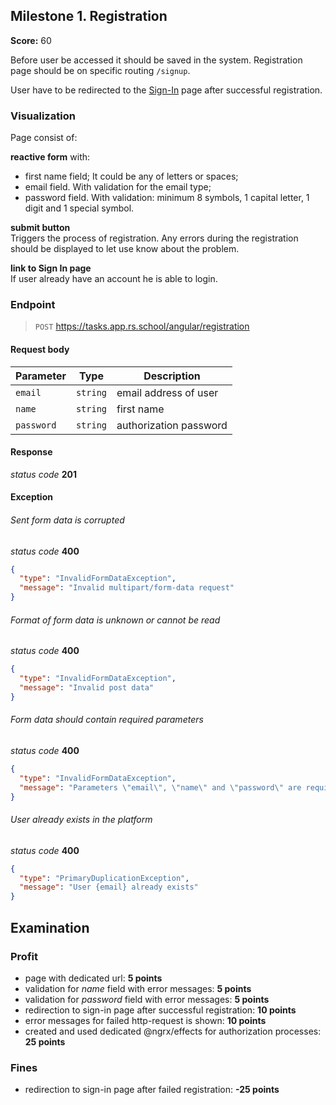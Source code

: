 ## Milestone 1. Registration

**Score:** 60

Before user be accessed it should be saved in the system.
Registration page should be on specific routing `/signup`.

User have to be redirected to the [Sign-In](./milestone_2.login.md) page after successful registration.

### Visualization

Page consist of:

**reactive form** with:

- first name field; It could be any of letters or spaces;
- email field. With validation for the email type;
- password field. With validation: minimum 8 symbols, 1 capital letter, 1 digit and 1 special
  symbol.

**submit button**  
Triggers the process of registration. Any errors during the registration should be displayed to let
use know about the problem.

**link to Sign In page**  
If user already have an account he is able to login.

### Endpoint

> `POST` https://tasks.app.rs.school/angular/registration

#### Request body

| Parameter  | Type     | Description            |
| ---------- | -------- | ---------------------- |
| `email`    | `string` | email address of user  |
| `name`     | `string` | first name             |
| `password` | `string` | authorization password |

#### Response

_status code_ **201**

#### Exception

###### Sent form data is corrupted

_status code_ **400**

```json
{
  "type": "InvalidFormDataException",
  "message": "Invalid multipart/form-data request"
}
```

###### Format of form data is unknown or cannot be read

_status code_ **400**

```json
{
  "type": "InvalidFormDataException",
  "message": "Invalid post data"
}
```

###### Form data should contain required parameters

_status code_ **400**

```json
{
  "type": "InvalidFormDataException",
  "message": "Parameters \"email\", \"name\" and \"password\" are required"
}
```

###### User already exists in the platform

_status code_ **400**

```json
{
  "type": "PrimaryDuplicationException",
  "message": "User {email} already exists"
}
```

## Examination

### Profit

- page with dedicated url: **5 points**
- validation for _name_ field with error messages: **5 points**
- validation for _password_ field with error messages: **5 points**
- redirection to sign-in page after successful registration: **10 points**
- error messages for failed http-request is shown: **10 points**
- created and used dedicated @ngrx/effects for authorization processes: **25 points**

### Fines

- redirection to sign-in page after failed registration: **-25 points**
